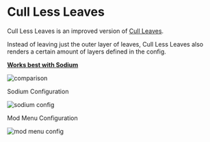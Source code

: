 # Cull Less Leaves
Cull Less Leaves is an improved version of [Cull Leaves](https://www.curseforge.com/minecraft/mc-mods/cull-leaves).

Instead of leaving just the outer layer of leaves, Cull Less Leaves also renders a certain amount
of layers defined in the config.

**[Works best with Sodium](https://modrinth.com/mod/sodium)**

![comparison](https://i.imgur.com/yMUQxMX.png)

Sodium Configuration

![sodium config](https://i.imgur.com/JE0uJ99.png)

Mod Menu Configuration

![mod menu config](https://i.imgur.com/RYNVj3b.png)
